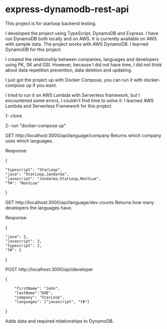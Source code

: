 # express-dynamodb-rest-api
This project is for starloop backend testing.

I developed the project using TypeScript, DynamoDB and Express. I have run DynamoDB both locally and on AWS. It is currently available on AWS with sample data. The project works with AWS DynamoDB. I learned DynamoDB for this project.

I created the relationship between companies, languages and developers using PK, SK and GSI. However, because I did not have time, I did not think about data repetition prevention, data deletion and updating.

I just got the project up with Docker Compose, you can run it with docker-compose up if you want.

I tried to run it on AWS Lambda with Serverless framework, but I encountered some errors, I couldn't find time to solve it. I learned AWS Lambda and Serverless Framework for this project.


1- clone

2- run "docker-compose up"


GET http://localhost:3000/api/language/company
Returns which company uses which languages.

Response:

{

    "typescript": "StarLoop",
    "java": "StarLoop,Jandarma",    
    "javascript": "Jandarma,StarLoop,NextLua",   
    "f#": "NextLua"
}

GET http://localhost:3000/api/language/dev-counts
Returns how many developers the languages have.

Response:

{

    "java": 2,
    "javascript": 3,
    "typescript": 2, 
    "f#": 1
}

POST http://localhost:3000/api/developer

{

        "firstName": "John",
        "lastName":"DOE",
        "company": "StarLoop",
        "languages": ["javascript", "f#"]
        
}

Adds data and required relationships to DynamoDB.
